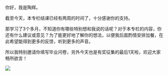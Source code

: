 你好，我是陶辉。

截至今天，本专栏结课已经有两周的时间了，十分感谢你的支持。

那学习了3个多月，不知道你有哪些特别想和我说的话呢？对于本专栏的内容，你还有什么建议或意见？为了能更好地了解你的想法，以便我后面酌情安排加餐，在此希望能得到更多的反馈，听到更多的声音。

所以我特别邀请你填写毕业问卷，另外今天也是有奖征集的最后1天啦，欢迎大家畅所欲言！

[![](https://static001.geekbang.org/resource/image/73/35/7307786d2cfb778683e6c294ef382235.jpg?wh=1142*801)](https://jinshuju.net/f/TSUkPN)